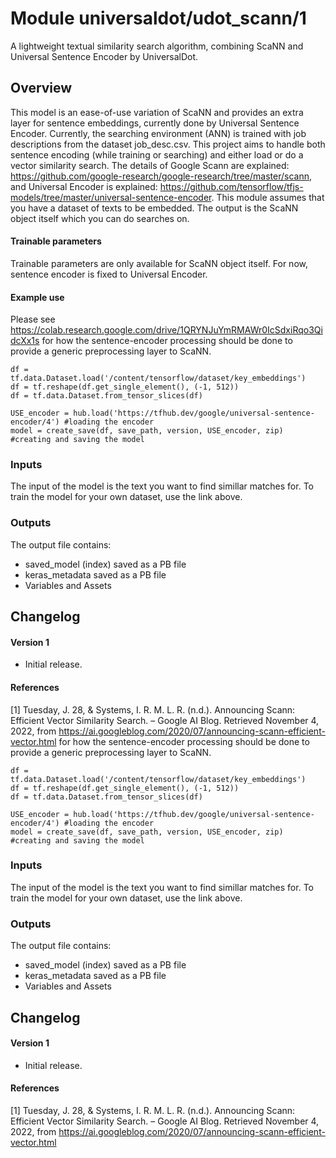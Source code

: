 # Module universaldot/udot_scann/1

A lightweight textual similarity search algorithm, combining ScaNN and Universal Sentence Encoder by UniversalDot.

<!-- colab:https://colab.research.google.com/drive/1QRYNJuYmRMAWr0IcSdxiRqo3QidcXx1s -->
<!-- asset-path: https://drive.google.com/drive/folders/1-1H6DeNSnSD8O0towHvmqgQ_c45JRS_D?usp=share_link -->
<!-- task: text-similarity-search -->
<!-- network-architecture: transformer -->
<!-- language: language agnostic -->
<!-- fine-tunable: true -->
<!-- format: hub -->
<!-- license: Apache License 2.0 -->


## Overview

This model is an ease-of-use variation of ScaNN and provides an extra layer for sentence embeddings, currently done by Universal Sentence Encoder. 
Currently, the searching environment (ANN) is trained with job descriptions from the dataset job_desc.csv. This project aims to
handle both sentence encoding (while training or searching) and either load or do a vector similarity search. 
The details of Google Scann are explained: https://github.com/google-research/google-research/tree/master/scann,
and Universal Encoder is explained: https://github.com/tensorflow/tfjs-models/tree/master/universal-sentence-encoder. This module assumes that you have a dataset of texts to be embedded. The output is the ScaNN object itself
which you can do searches on.

#### Trainable parameters

Trainable parameters are only available for ScaNN object itself. For now, sentence encoder is fixed to Universal Encoder.

#### Example use

Please see
https://colab.research.google.com/drive/1QRYNJuYmRMAWr0IcSdxiRqo3QidcXx1s
for how the sentence-encoder processing should be done to provide a generic preprocessing layer to ScaNN.

```
df = tf.data.Dataset.load('/content/tensorflow/dataset/key_embeddings')
df = tf.reshape(df.get_single_element(), (-1, 512))
df = tf.data.Dataset.from_tensor_slices(df)

USE_encoder = hub.load('https://tfhub.dev/google/universal-sentence-encoder/4') #loading the encoder
model = create_save(df, save_path, version, USE_encoder, zip) #creating and saving the model

```

### Inputs

The input of the model is the text you want to find simillar matches for. To train the model for your own dataset, use the link above.

### Outputs

The output file contains:
* saved_model (index) saved as a PB file
* keras_metadata saved as a PB file
* Variables and Assets

## Changelog

#### Version 1

*   Initial release.


#### References

[1] Tuesday, J. 28, &amp; Systems, I. R. M. L. R. (n.d.). Announcing Scann: Efficient Vector Similarity Search. – Google AI Blog. Retrieved November 4, 2022, from https://ai.googleblog.com/2020/07/announcing-scann-efficient-vector.html 
for how the sentence-encoder processing should be done to provide a generic preprocessing layer to ScaNN.

```
df = tf.data.Dataset.load('/content/tensorflow/dataset/key_embeddings')
df = tf.reshape(df.get_single_element(), (-1, 512))
df = tf.data.Dataset.from_tensor_slices(df)

USE_encoder = hub.load('https://tfhub.dev/google/universal-sentence-encoder/4') #loading the encoder
model = create_save(df, save_path, version, USE_encoder, zip) #creating and saving the model

```

### Inputs

The input of the model is the text you want to find simillar matches for. To train the model for your own dataset, use the link above.

### Outputs

The output file contains:
* saved_model (index) saved as a PB file
* keras_metadata saved as a PB file
* Variables and Assets

## Changelog

#### Version 1

*   Initial release.


#### References

[1] Tuesday, J. 28, &amp; Systems, I. R. M. L. R. (n.d.). Announcing Scann: Efficient Vector Similarity Search. – Google AI Blog. Retrieved November 4, 2022, from https://ai.googleblog.com/2020/07/announcing-scann-efficient-vector.html 
